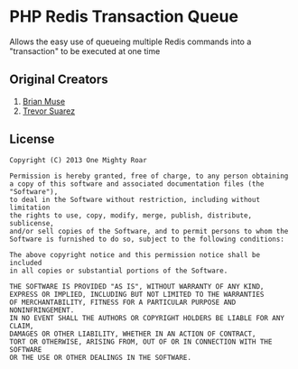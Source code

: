 # PHP Redis Transaction Queue

Allows the easy use of queueing multiple Redis commands into a "transaction" to be executed at one time

## Original Creators

1. [Brian Muse](https://github.com/brianmuse)
2. [Trevor Suarez](https://github.com/Rican7)

## License

	Copyright (C) 2013 One Mighty Roar

	Permission is hereby granted, free of charge, to any person obtaining
	a copy of this software and associated documentation files (the "Software"),
	to deal in the Software without restriction, including without limitation
	the rights to use, copy, modify, merge, publish, distribute, sublicense,
	and/or sell copies of the Software, and to permit persons to whom the
	Software is furnished to do so, subject to the following conditions:

	The above copyright notice and this permission notice shall be included
	in all copies or substantial portions of the Software.

	THE SOFTWARE IS PROVIDED "AS IS", WITHOUT WARRANTY OF ANY KIND,
	EXPRESS OR IMPLIED, INCLUDING BUT NOT LIMITED TO THE WARRANTIES
	OF MERCHANTABILITY, FITNESS FOR A PARTICULAR PURPOSE AND NONINFRINGEMENT.
	IN NO EVENT SHALL THE AUTHORS OR COPYRIGHT HOLDERS BE LIABLE FOR ANY CLAIM,
	DAMAGES OR OTHER LIABILITY, WHETHER IN AN ACTION OF CONTRACT,
	TORT OR OTHERWISE, ARISING FROM, OUT OF OR IN CONNECTION WITH THE SOFTWARE
	OR THE USE OR OTHER DEALINGS IN THE SOFTWARE.

